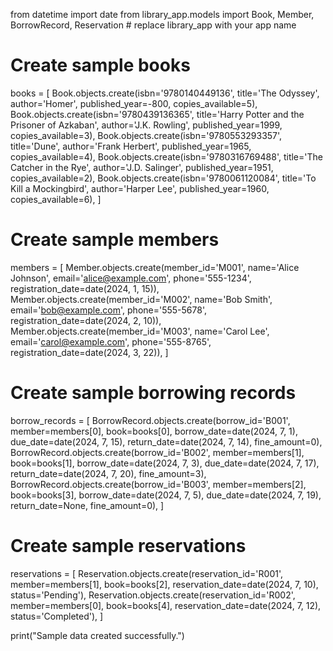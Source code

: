 from datetime import date
from library_app.models import Book, Member, BorrowRecord, Reservation  # replace library_app with your app name

# Create sample books
books = [
    Book.objects.create(isbn='9780140449136', title='The Odyssey', author='Homer', published_year=-800, copies_available=5),
    Book.objects.create(isbn='9780439136365', title='Harry Potter and the Prisoner of Azkaban', author='J.K. Rowling', published_year=1999, copies_available=3),
    Book.objects.create(isbn='9780553293357', title='Dune', author='Frank Herbert', published_year=1965, copies_available=4),
    Book.objects.create(isbn='9780316769488', title='The Catcher in the Rye', author='J.D. Salinger', published_year=1951, copies_available=2),
    Book.objects.create(isbn='9780061120084', title='To Kill a Mockingbird', author='Harper Lee', published_year=1960, copies_available=6),
]

# Create sample members
members = [
    Member.objects.create(member_id='M001', name='Alice Johnson', email='alice@example.com', phone='555-1234', registration_date=date(2024, 1, 15)),
    Member.objects.create(member_id='M002', name='Bob Smith', email='bob@example.com', phone='555-5678', registration_date=date(2024, 2, 10)),
    Member.objects.create(member_id='M003', name='Carol Lee', email='carol@example.com', phone='555-8765', registration_date=date(2024, 3, 22)),
]

# Create sample borrowing records
borrow_records = [
    BorrowRecord.objects.create(borrow_id='B001', member=members[0], book=books[0], borrow_date=date(2024, 7, 1), due_date=date(2024, 7, 15), return_date=date(2024, 7, 14), fine_amount=0),
    BorrowRecord.objects.create(borrow_id='B002', member=members[1], book=books[1], borrow_date=date(2024, 7, 3), due_date=date(2024, 7, 17), return_date=date(2024, 7, 20), fine_amount=3),
    BorrowRecord.objects.create(borrow_id='B003', member=members[2], book=books[3], borrow_date=date(2024, 7, 5), due_date=date(2024, 7, 19), return_date=None, fine_amount=0),
]

# Create sample reservations
reservations = [
    Reservation.objects.create(reservation_id='R001', member=members[1], book=books[2], reservation_date=date(2024, 7, 10), status='Pending'),
    Reservation.objects.create(reservation_id='R002', member=members[0], book=books[4], reservation_date=date(2024, 7, 12), status='Completed'),
]

print("Sample data created successfully.")
